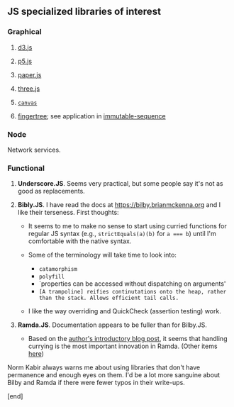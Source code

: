 ## JS specialized libraries of interest

### Graphical

 1. [d3.js](https://github.com/d3/d3/wiki)

 1. [p5.js](https://p5js.org/get-started/)

 1. [paper.js](http://paperjs.org/features/)

 1. [three.js](https://threejs.org/)

 1. [`canvas`](https://developer.mozilla.org/en-US/docs/Web/API/Canvas_API/Tutorial)

 1. [fingertree](https://www.npmjs.com/package/fingertree); see application in [immutable-sequence](https://github.com/qiao/immutable-sequence.js)

### Node

Network services.

### Functional

 1. **Underscore.JS**. Seems very practical, but some people say it's not as good as replacements.

 1. **Bibly.JS**. I have read the docs at https://bilby.brianmckenna.org and I like their terseness. First thoughts:
 
    * It seems to me to make no sense to start using curried functions for regular JS syntax (e.g., `strictEquals(a)(b)` for `a === b`) until I'm comfortable with the native syntax. 

    * Some of the terminology will take time to look into:
    
      * `catamorphism`
      * `polyfill`
      * `properties can be accessed without dispatching on arguments'
      * `[A trampoline] reifies continutations onto the heap, rather than the stack. Allows efficient tail calls.`

    * I like the way overriding and QuickCheck (assertion testing) work.

 1. **Ramda.JS**. Documentation appears to be fuller than for Bilby.JS.

    * Based on the [author's introductory blog post](https://buzzdecafe.github.io/code/2014/05/16/introducing-ramda), it seems that handling currying is the most important innovation in Ramda. (Other items [here](https://buzzdecafe.github.io/categories.html))
 
Norm Kabir always warns me about using libraries that don't have permanence and enough eyes on them. I'd be a lot more sanguine about Bilby and Ramda if there were fewer typos in their write-ups.


[end]
